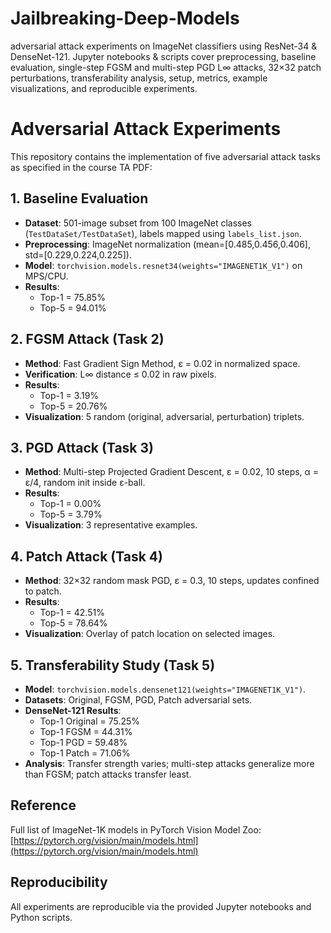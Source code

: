 # Jailbreaking-Deep-Models
adversarial attack experiments on ImageNet classifiers using ResNet-34 &amp; DenseNet-121. Jupyter notebooks &amp; scripts cover preprocessing, baseline evaluation, single-step FGSM and multi-step PGD L∞ attacks, 32×32 patch perturbations, transferability analysis, setup, metrics, example visualizations, and reproducible experiments.

# Adversarial Attack Experiments

This repository contains the implementation of five adversarial attack tasks as specified in the course TA PDF:

## 1. Baseline Evaluation

- **Dataset**: 501-image subset from 100 ImageNet classes (`TestDataSet/TestDataSet`), labels mapped using `labels_list.json`.
- **Preprocessing**: ImageNet normalization (mean=[0.485,0.456,0.406], std=[0.229,0.224,0.225]).
- **Model**: `torchvision.models.resnet34(weights="IMAGENET1K_V1")` on MPS/CPU.
- **Results**:
  - Top-1 = 75.85%
  - Top-5 = 94.01%

## 2. FGSM Attack (Task 2)

- **Method**: Fast Gradient Sign Method, ε = 0.02 in normalized space.
- **Verification**: L∞ distance ≤ 0.02 in raw pixels.
- **Results**:
  - Top-1 = 3.19%
  - Top-5 = 20.76%
- **Visualization**: 5 random (original, adversarial, perturbation) triplets.

## 3. PGD Attack (Task 3)

- **Method**: Multi-step Projected Gradient Descent, ε = 0.02, 10 steps, α = ε/4, random init inside ε-ball.
- **Results**:
  - Top-1 = 0.00%
  - Top-5 = 3.79%
- **Visualization**: 3 representative examples.

## 4. Patch Attack (Task 4)

- **Method**: 32×32 random mask PGD, ε = 0.3, 10 steps, updates confined to patch.
- **Results**:
  - Top-1 = 42.51%
  - Top-5 = 78.64%
- **Visualization**: Overlay of patch location on selected images.

## 5. Transferability Study (Task 5)

- **Model**: `torchvision.models.densenet121(weights="IMAGENET1K_V1")`.
- **Datasets**: Original, FGSM, PGD, Patch adversarial sets.
- **DenseNet-121 Results**:
  - Top-1 Original = 75.25%
  - Top-1 FGSM = 44.31%
  - Top-1 PGD = 59.48%
  - Top-1 Patch = 71.06%
- **Analysis**: Transfer strength varies; multi-step attacks generalize more than FGSM; patch attacks transfer least.

## Reference

Full list of ImageNet-1K models in PyTorch Vision Model Zoo:  
[https://pytorch.org/vision/main/models.html](https://pytorch.org/vision/main/models.html)

## Reproducibility

All experiments are reproducible via the provided Jupyter notebooks and Python scripts.
